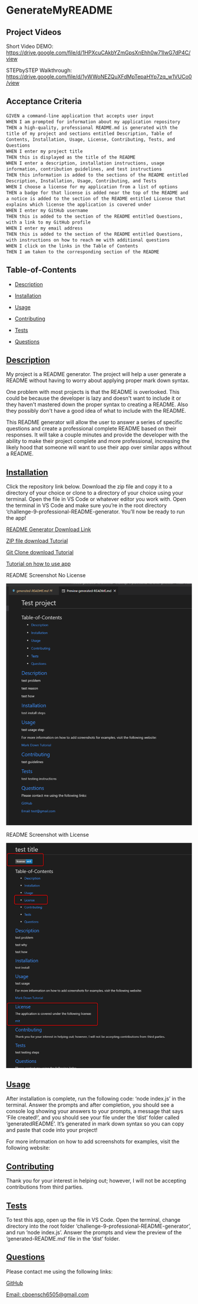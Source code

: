 # GenerateMyREADME

## Project Videos

Short Video DEMO:
https://drive.google.com/file/d/1HPXcuCAkbYZmGpsXnEhh0w71IwG7dP4C/view

STEPbySTEP Walkthrough:
https://drive.google.com/file/d/1yWWoNEZQuXFdMpTepaHYp7zq_w1VUCo0/view

## Acceptance Criteria
```
GIVEN a command-line application that accepts user input
WHEN I am prompted for information about my application repository
THEN a high-quality, professional README.md is generated with the title of my project and sections entitled Description, Table of Contents, Installation, Usage, License, Contributing, Tests, and Questions
WHEN I enter my project title
THEN this is displayed as the title of the README
WHEN I enter a description, installation instructions, usage information, contribution guidelines, and test instructions
THEN this information is added to the sections of the README entitled Description, Installation, Usage, Contributing, and Tests
WHEN I choose a license for my application from a list of options
THEN a badge for that license is added near the top of the README and a notice is added to the section of the README entitled License that explains which license the application is covered under
WHEN I enter my GitHub username
THEN this is added to the section of the README entitled Questions, with a link to my GitHub profile
WHEN I enter my email address
THEN this is added to the section of the README entitled Questions, with instructions on how to reach me with additional questions
WHEN I click on the links in the Table of Contents
THEN I am taken to the corresponding section of the README
```

## Table-of-Contents

* [Description](#description)
* [Installation](#installation)
* [Usage](#usage)

* [Contributing](#contributing)
* [Tests](#tests)
* [Questions](#questions)

## [Description](#table-of-contents)

My project is a README generator. The project will help a user generate a README without having to worry about applying proper mark down syntax.

One problem with most projects is that the README is overlooked. This could be because the developer is lazy and doesn't want to include it or they haven't mastered down the proper syntax to creating a README. Also they possibly don't have a good idea of what to include with the README.

This README generator will allow the user to answer a series of specific questions and create a professional complete README based on their responses. It will take a couple minutes and provide the developer with the ability to make their project complete and more professional, increasing the likely hood that someone will want to use their app over similar apps without a README.

## [Installation](#table-of-contents)

Click the repository link below. Download the zip file and copy it to a directory of your choice or clone to a directory of your choice using your terminal.  Open the file in VS Code or whatever editor you work with. Open the terminal in VS Code and make sure you’re in the root directory ‘challenge-9-professional-README-generator. You’ll now be ready to run the app!

[README Generator Download Link](https://github.com/mjgiannelli/challenge-9-professional-README-generator/)

[ZIP file download Tutorial](https://drive.google.com/file/d/1Es77aULk006BU_krKsyRvkA5YwO5_yvE/view)

[Git Clone download Tutorial](https://drive.google.com/file/d/1i-yD756_Ibe_SUFfAvNI3cTmBkNMfbiq/view)

[Tutorial on how to use app](https://drive.google.com/file/d/1D2fBbKYpz3s7xbjWTj9DZnJrpr12AgbM/view)

README Screenshot No License

![README Screenshot No License](utils/images/no-license-screenshot.png)

README Screenshot with License

![README Screenshot with License](utils/images/with-license-screenshot.png)

## [Usage](#table-of-contents)

After installation is complete, run the following code: ‘node index.js’ in the terminal. Answer the prompts and after completion, you should see a console log showing your answers to your prompts, a message that says ‘File created!’, and you should see your file under the ‘dist’ folder called ‘generatedREADME’. It’s generated in mark down syntax so you can copy and paste that code into your project!

For more information on how to add screenshots for examples, visit the following website:


## [Contributing](#table-of-contents)


Thank you for your interest in helping out; however, I will not be accepting contributions from third parties.


## [Tests](#table-of-contents)

To test this app, open up the file in VS Code. Open the terminal, change directory into the root folder ‘challenge-9-professional-README-generator’, and run ‘node index.js’. Answer the prompts and view the preview of the ‘generated-README.md’ file in the ‘dist’ folder.

## [Questions](#table-of-contents)

Please contact me using the following links:

[GitHub](https://github.com/cboensch6505)

[Email: cboensch6505@gmail.com](mailto:cboensch6505@gmail.com)
